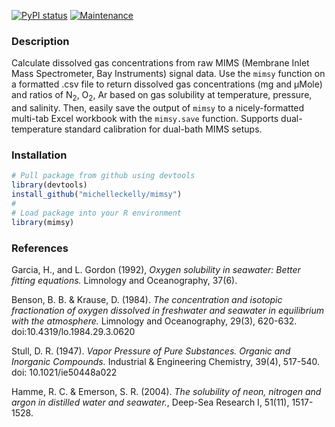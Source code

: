 [![PyPI status](https://img.shields.io/pypi/status/ansicolortags.svg)](https://GitHub.com/michelleckelly/mimsy/)
[![Maintenance](https://img.shields.io/badge/Maintained%3F-yes-green.svg)](https://GitHub.com/michelleckelly/mimsy/graphs/commit-activity)

### Description  

Calculate dissolved gas concentrations from raw MIMS (Membrane Inlet Mass Spectrometer, Bay Instruments) signal data. Use the `mimsy` function on a formatted .csv file to return dissolved gas concentrations (mg and μMole) and ratios of N<sub>2</sub>, O<sub>2</sub>, Ar based on gas solubility at temperature, pressure, and salinity. Then, easily save the output of `mimsy` to a nicely-formatted multi-tab Excel workbook with the `mimsy.save` function. Supports dual-temperature standard calibration for dual-bath MIMS setups.

### Installation  

```R
# Pull package from github using devtools
library(devtools)
install_github("michelleckelly/mimsy")
#
# Load package into your R environment
library(mimsy)
```

### References
Garcia, H., and L. Gordon (1992), _Oxygen solubility in seawater: Better fitting
equations._ Limnology and Oceanography, 37(6).

Benson, B. B. & Krause, D. (1984). _The concentration and isotopic
fractionation of oxygen dissolved in freshwater and seawater in equilibrium
with the atmosphere._ Limnology and Oceanography, 29(3), 620-632.
doi:10.4319/lo.1984.29.3.0620

Stull, D. R. (1947). _Vapor Pressure of Pure Substances. Organic and
Inorganic Compounds._ Industrial & Engineering Chemistry, 39(4), 517-540.
doi: 10.1021/ie50448a022

Hamme, R. C. & Emerson, S. R. (2004). _The solubility of neon, nitrogen and argon
in distilled water and seawater._, Deep-Sea Research I, 51(11), 1517-1528.
